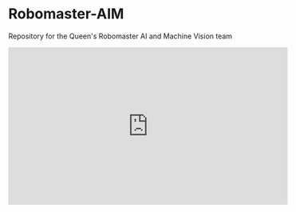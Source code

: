 # Robomaster-AIM
Repository for the Queen's Robomaster AI and Machine Vision team
<iframe width="560" height="315" src="https://www.youtube.com/embed/Z8ung9pj-Ak" frameborder="0" allow="accelerometer; autoplay; encrypted-media; gyroscope; picture-in-picture" allowfullscreen></iframe>
